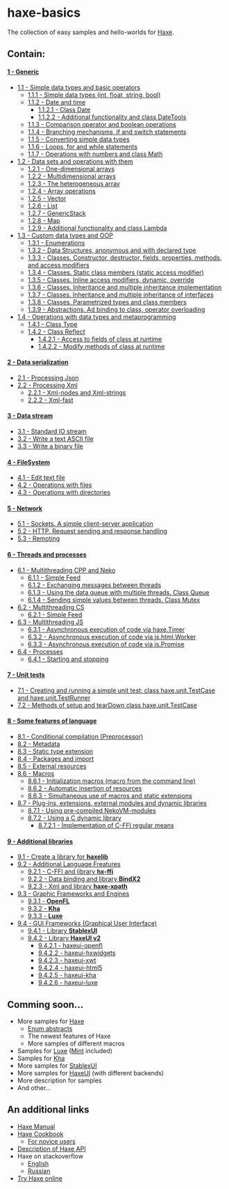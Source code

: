 haxe-basics
=========================

The collection of easy samples and hello-worlds for [Haxe](http://haxe.org/).

## Contain:

#### [1 - Generic](./1_Generic)
* [1.1 - Simple data types and basic operators](./1_Generic/1.1_SimpleDataTypes)
  * [1.1.1 - Simple data types (int, float, string, bool)](./1_Generic/1.1_SimpleDataTypes/1.1.1_SimpleDataTypes/Source/Main.hx)
  * [1.1.2 - Date and time](./1_Generic/1.1_SimpleDataTypes/1.1.2_DateTime)
    * [1.1.2.1 - Class Date](./1_Generic/1.1_SimpleDataTypes/1.1.2_DateTime/1.1.2.1_Date/Source/Main.hx)
    * [1.1.2.2 - Additional functionality and class DateTools](./1_Generic/1.1_SimpleDataTypes/1.1.2_DateTime/1.1.2.2_DateTools/Source/Main.hx)
  * [1.1.3 - Comparison operator and boolean operations](./1_Generic/1.1_SimpleDataTypes/1.1.3_ComparisonAndBoolean/Source/Main.hx)
  * [1.1.4 - Branching mechanisms, if and switch statements](./1_Generic/1.1_SimpleDataTypes/1.1.4_Branching/Source/Main.hx)
  * [1.1.5 - Converting simple data types](./1_Generic/1.1_SimpleDataTypes/1.1.5_ConvertingTypes/Source/Main.hx)
  * [1.1.6 - Loops, for and while statements](./1_Generic/1.1_SimpleDataTypes/1.1.6_Loops/Source/Main.hx)
  * [1.1.7 - Operations with numbers and class Math](./1_Generic/1.1_SimpleDataTypes/1.1.7_Math/Source/Main.hx)
* [1.2 - Data sets and operations with them](./1_Generic/1.2_DataSets)
  * [1.2.1 - One-dimensional arrays](./1_Generic/1.2_DataSets/1.2.1_OneDimensionalArrays/Source/Main.hx)
  * [1.2.2 - Multidimensional arrays](./1_Generic/1.2_DataSets/1.2.2_MultidimensionalArrays/Source/Main.hx)
  * [1.2.3 - The heterogeneous array](./1_Generic/1.2_DataSets/1.2.3_HeterogeneousArray/Source/Main.hx)
  * [1.2.4 - Array operations](./1_Generic/1.2_DataSets/1.2.4_ArrayOperations/Source/Main.hx)
  * [1.2.5 - Vector](./1_Generic/1.2_DataSets/1.2.5_Vector/Source/Main.hx)
  * [1.2.6 - List](./1_Generic/1.2_DataSets/1.2.6_List/Source/Main.hx)
  * [1.2.7 - GenericStack](./1_Generic/1.2_DataSets/1.2.7_GenericStack/Source/Main.hx)
  * [1.2.8 - Map](./1_Generic/1.2_DataSets/1.2.8_Map/Source/Main.hx)
  * [1.2.9 - Additional functionality and class Lambda](./1_Generic/1.2_DataSets/1.2.9_Lambda/Source/Main.hx)
* [1.3 - Custom data types and OOP](./1_Generic/1.3_CustomDataTypes)
  * [1.3.1 - Enumerations](./1_Generic/1.3_CustomDataTypes/1.3.1_Enumerations/Source/Main.hx)
  * [1.3.2 - Data Structures, anonymous and with declared type](./1_Generic/1.3_CustomDataTypes/1.3.2_DataStructures/Source/Main.hx)
  * [1.3.3 - Classes. Constructor, destructor, fields, properties, methods, and access modifiers](./1_Generic/1.3_CustomDataTypes/1.3.3_Classes/Source/Main.hx)
  * [1.3.4 - Classes. Static class members (static access modifier)](./1_Generic/1.3_CustomDataTypes/1.3.4_StaticClassMembers/Source/Main.hx)
  * [1.3.5 - Classes. Inline access modifiers, dynamic, override](./1_Generic/1.3_CustomDataTypes/1.3.5_AccessModifiers/Source/Main.hx)
  * [1.3.6 - Classes. Inheritance and multiple inheritance implementation](./1_Generic/1.3_CustomDataTypes/1.3.6_ClassInheritance/Source/Main.hx)
  * [1.3.7 - Classes. Inheritance and multiple inheritance of interfaces](./1_Generic/1.3_CustomDataTypes/1.3.7_InterfacesInheritance/Source/Main.hx)
  * [1.3.8 - Classes. Parametrized types and class members](./1_Generic/1.3_CustomDataTypes/1.3.8_ParametrizedTypes/Source/Main.hx)
  * [1.3.9 - Abstractions. Ad binding to class, operator overloading](./1_Generic/1.3_CustomDataTypes/1.3.9_Abstractions/Source/Main.hx)
* [1.4 - Operations with data types and metaprogramming](./1_Generic/1.4_Metaprogramming)
  * [1.4.1 - Class Type](./1_Generic/1.4_Metaprogramming/1.4.1_Type/Source/Main.hx)
  * [1.4.2 - Class Reflect](./1_Generic/1.4_Metaprogramming/1.4.2_Reflect)
    * [1.4.2.1 - Access to fields of class at runtime](./1_Generic/1.4_Metaprogramming/1.4.2_Reflect/1.4.2.1_AccessToClsFields/Source/Main.hx)
    * [1.4.2.2 - Modify methods of class at runtime](./1_Generic/1.4_Metaprogramming/1.4.2_Reflect/1.4.2.2_RTClsMod/Source/Main.hx)

#### [2 - Data serialization](./2_DataSerialization)
* [2.1 - Processing Json](./2_DataSerialization/2.1_Json/Source/Main.hx)
* [2.2 - Processing Xml](./2_DataSerialization/2.2_Xml)
  * [2.2.1 - Xml-nodes and Xml-strings](./2_DataSerialization/2.2_Xml/2.2.1_Xml/Source/Main.hx)
  * [2.2.2 - Xml-fast](./2_DataSerialization/2.2_Xml/2.2.2_XmlFast/Source/Main.hx)

#### [3 - Data stream](./3_DataStream)
* [3.1 - Standard IO stream](./3_DataStream/3.1_IOStream/Source/Main.hx)
* [3.2 - Write a text ASCII file](./3_DataStream/3.2_AsciiFile/Source/Main.hx)
* [3.3 - Write a binary file](./3_DataStream/3.3_BinaryFile/Source/Main.hx)

#### [4 - FileSystem](./4_FileSystem)
* [4.1 - Edit text file](./4_FileSystem/4.1_EditTextFile/Source/Main.hx)
* [4.2 - Operations with files](./4_FileSystem/4.2_OperationsWithFiles/Source/Main.hx)
* [4.3 - Operations with directories](./4_FileSystem/4.3_OperationsWithDirectories/Source/Main.hx)

#### [5 - Network](./5_Network)
* [5.1 - Sockets. A simple client-server application](./5_Network/5.1_Sockets/Source/Main.hx)
* [5.2 - HTTP. Request sending and response handling](./5_Network/5.2_Http/Source/Main.hx)
* [5.3 - Remoting](./5_Network/5.3_Remoting)

#### [6 - Threads and processes](./6_ThreadsAndProcesses)
* [6.1 - Multithreading CPP and Neko](./6_ThreadsAndProcesses/6.1_MultithreadingCppAndNeko)
  * [6.1.1 - Simple Feed](./6_ThreadsAndProcesses/6.1_MultithreadingCppAndNeko/6.1.1_SimpleFeed/Source/Main.hx)
  * [6.1.2 - Exchanging messages between threads](./6_ThreadsAndProcesses/6.1_MultithreadingCppAndNeko/6.1.2_ThreadsMessaging/Source/Main.hx)
  * [6.1.3 - Using the data queue with multiple threads. Class Queue](./6_ThreadsAndProcesses/6.1_MultithreadingCppAndNeko/6.1.3_Queue/Source/Main.hx)
  * [6.1.4 - Sending simple values between threads. Class Mutex](./6_ThreadsAndProcesses/6.1_MultithreadingCppAndNeko/6.1.4_Mutex/Source/Main.hx)
* [6.2 - Multithreading CS](./6_ThreadsAndProcesses/6.2_MultithreadingCs)
  * [6.2.1 - Simple Feed](./6_ThreadsAndProcesses/6.2_MultithreadingCs/6.2.1_SimpleFeed/Source/Main.hx)
* [6.3 - Multithreading JS](./6_ThreadsAndProcesses/6.3_MultithreadingJs)
  * [6.3.1 - Asynchronous execution of code via haxe.Timer](./6_ThreadsAndProcesses/6.3_MultithreadingJs/6.3.1_haxe.Timer/Source/Main.hx)
  * [6.3.2 - Asynchronous execution of code via js.html.Worker](./6_ThreadsAndProcesses/6.3_MultithreadingJs/6.3.2_js.html.Worker/Source/Main.hx)
  * [6.3.3 - Asynchronous execution of code via js.Promise](./6_ThreadsAndProcesses/6.3_MultithreadingJs/6.3.3_js.Promise/Source/Main.hx)
* [6.4 - Processes](./6_ThreadsAndProcesses/6.4_Processes)
  * [6.4.1 - Starting and stopping](./6_ThreadsAndProcesses/6.4_Processes/6.4.1_StartAndStop/Source/Main.hx)

#### [7 - Unit tests](./7_UnitTests)
* [7.1 - Creating and running a simple unit test: class haxe.unit.TestCase and haxe.unit.TestRunner](./7_UnitTests/7.1_SimpleUnitTest/Source/Main.hx)
* [7.2 - Methods of setup and tearDown class haxe.unit.TestCase](./7_UnitTests/7.2_SetupUnitTest/Source/Main.hx)

#### [8 - Some features of language](./8_LangFeatures)
* [8.1 - Conditional compilation (Preprocessor)](./8_LangFeatures/8.1_Preprocessor/Source/Main.hx)
* [8.2 - Metadata](./8_LangFeatures/8.2_Metadata/Source/Main.hx)
* [8.3 - Static type extension](./8_LangFeatures/8.3_StaticExtension/Source/Main.hx)
* [8.4 - Packages and import](./8_LangFeatures/8.4_PackagesAndImport/Source/Main.hx)
* [8.5 - External resources](./8_LangFeatures/8.5_ExternalResources/Source/Main.hx)
* [8.6 - Macros](./8_LangFeatures/8.6_Macros)
  * [8.6.1 - Initialization macros (macro from the command line)](./8_LangFeatures/8.6_Macros/8.6.1_InitializationMacros/Source/Main.hx)
  * [8.6.2 - Automatic insertion of resources](./8_LangFeatures/8.6_Macros/8.6.2_ResourcesInsertion/Source/Main.hx)
  * [8.6.3 - Simultaneous use of macros and static extensions](./8_LangFeatures/8.6_Macros/8.6.3_MacrosAndStaticExtensions/Source/Main.hx)
* [8.7 - Plug-ins, extensions, external modules and dynamic libraries](./8_LangFeatures/8.7_ExternalModules)
  * [8.7.1 - Using pre-compiled NekoVM-modules](./8_LangFeatures/8.7_ExternalModules/8.7.1_UsingNekoVmModules/Source/Main.hx)
  * [8.7.2 - Using a C dynamic library](./8_LangFeatures/8.7_ExternalModules/8.7.2_UsingCdynamicLibrary)
    * [8.7.2.1 - Implementation of C-FFI regular means](./8_LangFeatures/8.7_ExternalModules/8.7.2_UsingCdynamicLibrary/8.7.2.1_C-FFI/Source/Main.hx)

#### [9 - Additional libraries](./9_AdditionalLibraries)
* [9.1 - Create a library for **haxelib**](./9_AdditionalLibraries/9.1_Haxelib)
* [9.2 - Additional Language Freatures](./9_AdditionalLibraries/9.2_LanguageFetaures)
  * [9.2.1 - C-FFI and library **hx-ffi**](./9_AdditionalLibraries/9.2_LanguageFetaures/9.2.1_HxFFI/Source/Main.hx)
  * [9.2.2 - Data binding and library **BindX2**](./9_AdditionalLibraries/9.2_LanguageFetaures/9.2.2_BindX2#contain)
  * [9.2.3 - Xml and library **haxe-xpath**](./9_AdditionalLibraries/9.2_LanguageFetaures/9.2.3_HaxeXpath)
* [9.3 - Graphic Frameworks and Engines](./9_AdditionalLibraries/9.3_GraphicEngines)
  * [9.3.1 - **OpenFL**](./9_AdditionalLibraries/9.3_GraphicEngines/9.3.1_OpenFL#contain)
  * [9.3.2 - **Kha**](./9_AdditionalLibraries/9.3_GraphicEngines/9.3.2_Kha#contain)
  * [9.3.3 - **Luxe**](./9_AdditionalLibraries/9.3_GraphicEngines/9.3.3_Luxe#contain)
* [9.4 - GUI Frameworks (Graphical User Interface)](./9_AdditionalLibraries/9.4_GuiFrameworks)
  * [9.4.1 - Library **StablexUI**](./9_AdditionalLibraries/9.4_GuiFrameworks/9.4.1_StablexUI#contain)
  * [9.4.2 - Library **HaxeUI v2**](./9_AdditionalLibraries/9.4_GuiFrameworks/9.4.2_HaxeUI#contain)
    * [9.4.2.1 - haxeui-openfl](./9_AdditionalLibraries/9.4_GuiFrameworks/9.4.2_HaxeUI/9.4.2.1_haxeui-openfl#contain)
    * [9.4.2.2 - haxeui-hxwidgets](./9_AdditionalLibraries/9.4_GuiFrameworks/9.4.2_HaxeUI/9.4.2.2_haxeui-hxwidgets#contain)
    * [9.4.2.3 - haxeui-xwt](./9_AdditionalLibraries/9.4_GuiFrameworks/9.4.2_HaxeUI/9.4.2.3_haxeui-xwt#contain)
    * [9.4.2.4 - haxeui-html5](./9_AdditionalLibraries/9.4_GuiFrameworks/9.4.2_HaxeUI/9.4.2.4_haxeui-html5#contain)
    * [9.4.2.5 - haxeui-kha](./9_AdditionalLibraries/9.4_GuiFrameworks/9.4.2_HaxeUI/9.4.2.5_haxeui-kha#contain)
    * [9.4.2.6 - haxeui-luxe](./9_AdditionalLibraries/9.4_GuiFrameworks/9.4.2_HaxeUI/9.4.2.6_haxeui-luxe#contain)

## Comming soon...
* More samples for [Haxe](https://github.com/HaxeFoundation/haxe)
  * [Enum abstracts](https://haxe.org/manual/types-abstract-enum.html)
  * The newest features of Haxe
  * More samples of different macros
* Samples for [Luxe](https://github.com/underscorediscovery/luxe) ([Mint](https://github.com/snowkit/mint) included)
* Samples for [Kha](https://github.com/Kode/Kha)
* More samples for [StablexUI](https://github.com/RealyUniqueName/StablexUI)
* More samples for [HaxeUI](https://github.com/haxeui/haxeui-core) (with different backends)
* More description for samples
* And other...

## An additional links
* [Haxe Manual](http://haxe.org/manual/introduction.html)
* [Haxe Cookbook](http://code.haxe.org/)
  * [For novice users](http://code.haxe.org/category/beginner/)
* [Description of Haxe API](http://api.haxe.org/)
* Haxe on stackoverflow
  * [English](http://stackoverflow.com/questions/tagged/haxe)
  * [Russian](http://ru.stackoverflow.com/questions/tagged/haxe)
* [Try Haxe online](http://try.haxe.org/)
